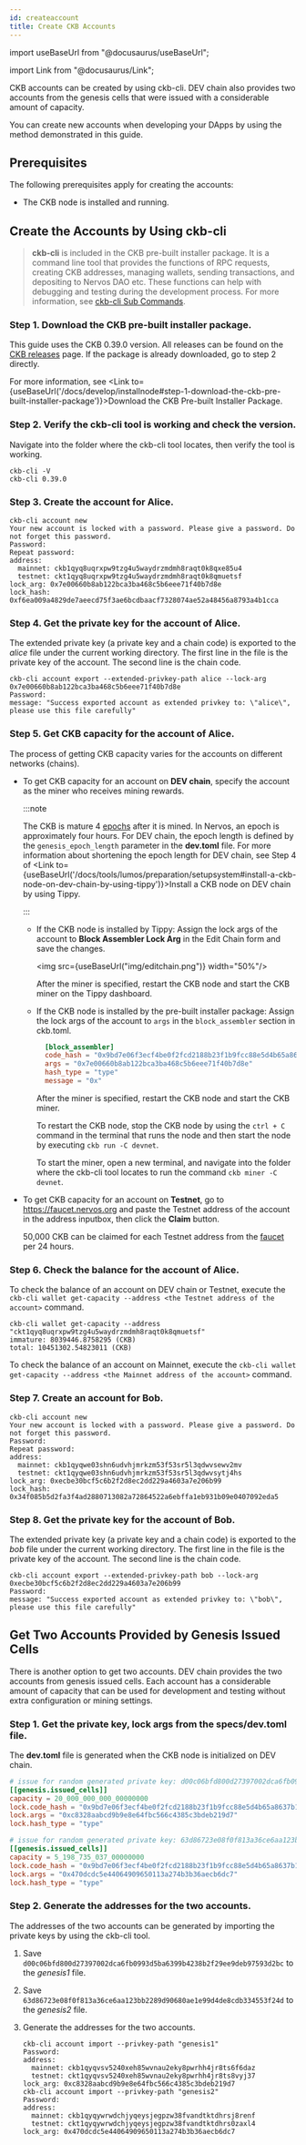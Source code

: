 ```yaml
---
id: createaccount
title: Create CKB Accounts
---
```

import useBaseUrl from "@docusaurus/useBaseUrl";

import Link from "@docusaurus/Link";

CKB accounts can be created by using ckb-cli. DEV chain also provides two accounts from the genesis cells that were issued with a considerable amount of capacity. 

You can create new accounts when developing your DApps by using the method demonstrated in this guide. 

## Prerequisites 

The following prerequisites apply for creating the accounts:

- The CKB node is installed and running. 

## Create the Accounts by Using ckb-cli

> **ckb-cli** is included in the CKB pre-built installer package. It is a command line tool that provides the functions of RPC requests, creating CKB addresses, managing wallets, sending transactions, and depositing to Nervos DAO etc. These functions can help with debugging and testing during the development process. For more information, see [ckb-cli Sub Commands](https://github.com/nervosnetwork/ckb-cli/wiki/Sub-Commands).

### Step 1. Download the CKB pre-built installer package.

This guide uses the CKB 0.39.0 version. All releases can be found on the <a title="Download" href="https://github.com/nervosnetwork/ckb/releases"><i class="feather icon-download"></i>CKB releases</a> page. If the package is already downloaded, go to step 2 directly.

For more information, see <Link to={useBaseUrl('/docs/develop/installnode#step-1-download-the-ckb-pre-built-installer-package')}>Download the CKB Pre-built Installer Package</Link>.

### Step 2. Verify the ckb-cli tool is working and check the version.

<p>Navigate into the folder where the ckb-cli tool locates, then verify the tool is working.</p>

```shell {1}
ckb-cli -V
ckb-cli 0.39.0
```

### Step 3. Create the account for Alice.

```shell {1}
ckb-cli account new
Your new account is locked with a password. Please give a password. Do not forget this password.
Password: 
Repeat password: 
address:
  mainnet: ckb1qyq8uqrxpw9tzg4u5waydrzmdmh8raqt0k8qxe85u4
  testnet: ckt1qyq8uqrxpw9tzg4u5waydrzmdmh8raqt0k8qmuetsf
lock_arg: 0x7e00660b8ab122bca3ba468c5b6eee71f40b7d8e
lock_hash: 0xf6ea009a4829de7aeecd75f3ae6bcdbaacf7328074ae52a48456a8793a4b1cca
```

### Step 4. Get the private key for the account of Alice.

The extended private key (a private key and a chain code) is exported to the <var>alice</var> file under the current working directory. The first line in the file is the private key of the account. The second line is the chain code.

```shell {1}
ckb-cli account export --extended-privkey-path alice --lock-arg 0x7e00660b8ab122bca3ba468c5b6eee71f40b7d8e
Password: 
message: "Success exported account as extended privkey to: \"alice\", please use this file carefully"
```

### Step 5. Get CKB capacity for the account of Alice.

The process of getting CKB capacity varies for the accounts on different networks (chains). 

- To get CKB capacity for an account on **DEV chain**, specify the account as the miner who receives mining rewards.

  :::note

  The CKB is mature 4 [epochs](https://docs.nervos.org/docs/basics/glossary#epoch "An epoch is a period of time for a set of blocks. ") after it is mined. In Nervos, an epoch is approximately four hours. For DEV chain, the epoch length is defined by the `genesis_epoch_length` parameter in the **dev.toml** file. For more information about shortening the epoch length for DEV chain, see Step 4 of <Link to={useBaseUrl('/docs/tools/lumos/preparation/setupsystem#install-a-ckb-node-on-dev-chain-by-using-tippy')}>Install a CKB node on DEV chain by using Tippy</Link>.

  :::  

  - If the CKB node is installed by Tippy: Assign the lock args of the account to <b>Block Assembler Lock Arg</b> in the Edit Chain form and save the changes.

    <img src={useBaseUrl("img/editchain.png")} width="50%"/>

     After the miner is specified, restart the CKB node and start the CKB miner on the Tippy dashboard.

  - If the CKB node is installed by the pre-built installer package: Assign the lock args of the account to `args` in the `block_assembler` section in ckb.toml.

    ```toml title="devnet/ckb.toml" {2-5}
      [block_assembler]
      code_hash = "0x9bd7e06f3ecf4be0f2fcd2188b23f1b9fcc88e5d4b65a8637b17723bbda3cce8"
      args = "0x7e00660b8ab122bca3ba468c5b6eee71f40b7d8e"
      hash_type = "type"
      message = "0x"
    ```

    After the miner is specified, restart the CKB node and start the CKB miner.

    To restart the CKB node, stop the CKB node by using the `ctrl + C` command in the terminal that runs the node and then start the node by executing `ckb run -C devnet`.

    To start the miner, open a new terminal, and navigate into the folder where the ckb-cli tool locates to run the command `ckb miner -C devnet`.

- To get CKB capacity for an account on **Testnet**, go to https://faucet.nervos.org and paste the Testnet address of the account in the address inputbox, then click the **Claim** button.

  50,000 CKB can be claimed for each Testnet address from the [faucet](https://faucet.nervos.org/) per 24 hours. 

### Step 6. Check the balance for the account of Alice.

To check the balance of an account on DEV chain or Testnet, execute the `ckb-cli wallet get-capacity --address <the Testnet address of the account>` command.

```shell {1}
ckb-cli wallet get-capacity --address "ckt1qyq8uqrxpw9tzg4u5waydrzmdmh8raqt0k8qmuetsf"
immature: 8039446.8758295 (CKB)
total: 10451302.54823011 (CKB)
```

To check the balance of an account on Mainnet, execute the `ckb-cli wallet get-capacity --address <the Mainnet address of the account>` command.

### Step 7. Create an account for Bob.

```shell {1}
ckb-cli account new
Your new account is locked with a password. Please give a password. Do not forget this password.
Password: 
Repeat password: 
address:
  mainnet: ckb1qyqwe03shn6udvhjmrkzm53f53sr5l3qdwvsewv2mv
  testnet: ckt1qyqwe03shn6udvhjmrkzm53f53sr5l3qdwvsytj4hs
lock_arg: 0xecbe30bcf5c6b2f2d8ec2dd229a4603a7e206b99
lock_hash: 0x34f085b5d2fa3f4ad2880713082a72864522a6ebffa1eb931b09e0407092eda5
```

### Step 8. Get the private key for the account of Bob.

The extended private key (a private key and a chain code) is exported to the <var>bob</var> file under the current working directory. The first line in the file is the private key of the account. The second line is the chain code.

```shell {1}
ckb-cli account export --extended-privkey-path bob --lock-arg 0xecbe30bcf5c6b2f2d8ec2dd229a4603a7e206b99
Password: 
message: "Success exported account as extended privkey to: \"bob\", please use this file carefully"
```

## Get Two Accounts Provided by Genesis Issued Cells

There is another option to get two accounts. DEV chain provides the two accounts from genesis issued cells. Each account has a considerable amount of capacity that can be used  for development and testing without extra configuration or mining settings. 

### Step 1. Get the private key, lock args from the specs/dev.toml file.

The **dev.toml** file is generated when the CKB node is initialized on DEV chain. 

```toml {1,5,8,12}
# issue for random generated private key: d00c06bfd800d27397002dca6fb0993d5ba6399b4238b2f29ee9deb97593d2bc
[[genesis.issued_cells]]
capacity = 20_000_000_000_00000000
lock.code_hash = "0x9bd7e06f3ecf4be0f2fcd2188b23f1b9fcc88e5d4b65a8637b17723bbda3cce8"
lock.args = "0xc8328aabcd9b9e8e64fbc566c4385c3bdeb219d7"
lock.hash_type = "type"

# issue for random generated private key: 63d86723e08f0f813a36ce6aa123bb2289d90680ae1e99d4de8cdb334553f24d
[[genesis.issued_cells]]
capacity = 5_198_735_037_00000000
lock.code_hash = "0x9bd7e06f3ecf4be0f2fcd2188b23f1b9fcc88e5d4b65a8637b17723bbda3cce8"
lock.args = "0x470dcdc5e44064909650113a274b3b36aecb6dc7"
lock.hash_type = "type"
```

### Step 2. Generate the addresses for the two accounts.

The addresses of the two accounts can be generated by importing the private keys by using the ckb-cli tool.

1. Save `d00c06bfd800d27397002dca6fb0993d5ba6399b4238b2f29ee9deb97593d2bc` to the <var>genesis1</var> file.

2. Save `63d86723e08f0f813a36ce6aa123bb2289d90680ae1e99d4de8cdb334553f24d` to the <var>genesis2</var> file.

3. Generate the addresses for the two accounts.

   ```shell {1,7}
   ckb-cli account import --privkey-path "genesis1"
   Password: 
   address:
     mainnet: ckb1qyqvsv5240xeh85wvnau2eky8pwrhh4jr8ts6f6daz
     testnet: ckt1qyqvsv5240xeh85wvnau2eky8pwrhh4jr8ts8vyj37
   lock_arg: 0xc8328aabcd9b9e8e64fbc566c4385c3bdeb219d7
   ckb-cli account import --privkey-path "genesis2"
   Password: 
   address:
     mainnet: ckb1qyqywrwdchjyqeysjegpzw38fvandtktdhrsj8renf
     testnet: ckt1qyqywrwdchjyqeysjegpzw38fvandtktdhrs0zaxl4
   lock_arg: 0x470dcdc5e44064909650113a274b3b36aecb6dc7
   ```